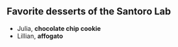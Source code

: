 ## Favorite desserts of the Santoro Lab 

 - Julia, **chocolate chip cookie** 
 - Lillian, **affogato**
